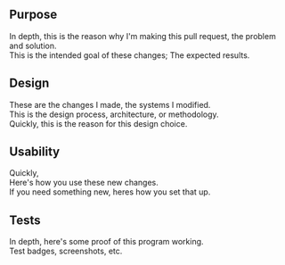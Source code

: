 ## Purpose

In depth, this is the reason why I'm making this pull request, the problem and solution.  
This is the intended goal of these changes; The expected results.  

## Design

These are the changes I made, the systems I modified.  
This is the design process, architecture, or methodology.  
Quickly, this is the reason for this design choice.

## Usability

Quickly,  
Here's how you use these new changes.  
If you need something new, heres how you set that up.

## Tests

In depth, here's some proof of this program working.  
Test badges, screenshots, etc.
